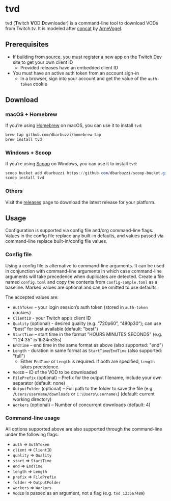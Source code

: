 # tvd

tvd (**T**witch **V**OD **D**ownloader) is a command-line tool to download VODs from Twitch.tv. It is modeled after [concat](https://github.com/ArneVogel/concat) by [ArneVogel](https://github.com/ArneVogel).

## Prerequisites

* If building from source, you must register a new app on the Twitch Dev site to get your own client ID
  * Provided releases have an embedded client ID
* You must have an active auth token from an account sign-in
  * In a browser, sign into your account and get the value of the `auth-token` cookie

## Download

### macOS + Homebrew

If you’re using [Homebrew](https://brew.sh) on macOS, you can use it to install `tvd`:

```bash
brew tap github.com/dbarbuzzi/homebrew-tap
brew install tvd
```

### Windows + Scoop

If you’re using [Scoop](https://scoop.sh) on Windows, you can use it to install `tvd`:

```powershell
scoop bucket add dbarbuzzi https://github.com/dbarbuzzi/scoop-bucket.git
scoop install tvd
```

### Others

Visit the [releases](https://github.com/dbarbuzzi/tvd/releases/latest) page to download the latest release for your platform.

## Usage

Configuration is supported via config file and/org command-line flags. Values in the config file replace any built-in defaults, and values passed via command-line replace built-in/config file values.

### Config file

Using a config file is alternative to command-line arguments. It can be used in conjunction with command-line arguments in which case command-line arguments will take precedence when duplicates are detected. Create a file named `config.toml` and copy the contents from `config-sample.toml` as a baseline. Marked values are optional and can be omitted to use defaults.

The accepted values are:

* `AuthToken` - your login session’s auth token (stored in `auth-token` cookies)
* `ClientID` - your Twitch app’s client ID
* `Quality` (optional) - desired quality (e.g. “720p60”, “480p30”); can use “best” for best available (default: "best")
* `StartTime` – start time in the format "HOURS MINUTES SECONDS" (e.g. "1 24 35" is 1h24m35s)
* `EndTime` – end time in the same format as above (also supported: "end")
* `Length` - duration in same format as `StartTime`/`EndTime` (also supported: "full")
  * Either `EndTime` or `Length` is required. If both are specified, `Length` takes precedence.
* `VodID` – ID of the VOD to be downloaded
* `FilePrefix` (optional) – Prefix for the output filename, include your own separator (default: none)
* `OutputFolder` (optional) – Full path to the folder to save the file (e.g. `/Users/username/downloads` or `C:\Users\username\`) (default: current working directory)
* `Workers` (optional) – Number of concurrent downloads (default: 4)

### Command-line usage

All options supported above are also supported through the command-line under the following flags:

* `auth` => `AuthToken`
* `client` => `ClientID`
* `quality` => `Quality`
* `start` => `StartTime`
* `end` => `EndTime`
* `length` => `Length`
* `prefix` => `FilePrefix`
* `folder` => `OutputFolder`
* `workers` => `Workers`
* `VodID` is passed as an argument, not a flag (e.g. `tvd 123567489`)

